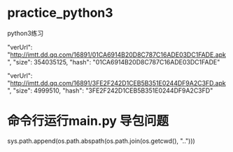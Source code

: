 # practice_python3
python3练习


"verUrl": "http://imtt.dd.qq.com/16891/01CA6914B20D8C787C16ADE03DC1FADE.apk",
"size": 354035125,
"hash": "01CA6914B20D8C787C16ADE03DC1FADE"

"verUrl": "http://imtt.dd.qq.com/16891/3FE2F242D1CEB5B351E0244DF9A2C3FD.apk",
"size": 4999510,
"hash": "3FE2F242D1CEB5B351E0244DF9A2C3FD"

# 命令行运行main.py 导包问题
sys.path.append(os.path.abspath(os.path.join(os.getcwd(), "..")))